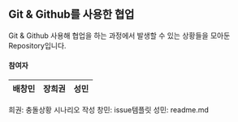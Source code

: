 ## Git & Github를 사용한 협업

 Git & Github 사용해 협업을 하는 과정에서 발생할 수 있는 상황들을 모아둔 Repository입니다.




#### 참여자
| 배창민 | 장희권 | 성민  |
| :----: | :----: | :---: |

희권: 충돌상황 시나리오 작성
창민: issue템플릿
성민: readme.md



